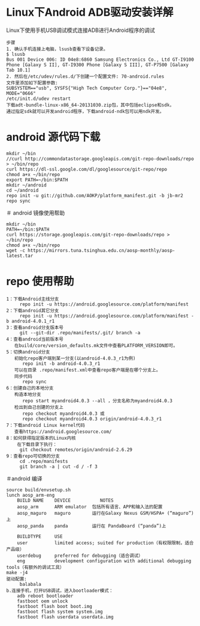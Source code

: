 # Linux下Android ADB驱动安装详解
Linux下使用手机USB调试模式连接ADB进行Android程序的调试

    步骤
    1. 确认手机连接上电脑，lsusb查看下设备记录。
    $ lsusb
    Bus 001 Device 006: ID 04e8:6860 Samsung Electronics Co., Ltd GT-I9100 Phone [Galaxy S II], GT-I9300 Phone [Galaxy S III], GT-P7500 [Galaxy Tab 10.1]
    2. 然后在/etc/udev/rules.d/下创建一个配置文件: 70-android.rules
    文件里添加如下配置参数:
    SUBSYSTEM=="usb", SYSFS{"High Tech Computer Corp."}=="04e8", MODE="0666"
    /etc/init.d/udev restart
    下载adt-bundle-linux-x86_64-20131030.zip包，其中包括eclipse和sdk，
    通过指定sdk就可以开发android程序，下载android-ndk包可以用ndk开发。

# android 源代码下载

    mkdir ~/bin 
    //curl http://commondatastorage.googleapis.com/git-repo-downloads/repo > ~/bin/repo 
    curl https://dl-ssl.google.com/dl/googlesource/git-repo/repo
    chmod a+x ~/bin/repo
    export PATH=~/bin:$PATH
    mkdir ~/android
    cd ~/android
    repo init -u git://github.com/AOKP/platform_manifest.git -b jb-mr2
    repo sync
    
＃ android 镜像使用帮助
 
    mkdir ~/bin
    PATH=~/bin:$PATH
    curl https://storage.googleapis.com/git-repo-downloads/repo > ~/bin/repo
    chmod a+x ~/bin/repo
    wget -c https://mirrors.tuna.tsinghua.edu.cn/aosp-monthly/aosp-latest.tar
    
# repo 使用帮助
    1：下载Android主线分支
         repo init -u https://android.googlesource.com/platform/manifest
    2：下载android其它分支
         repo init -u https://android.googlesource.com/platform/manifest -b android-4.0.1_r1
    3：查看android分支版本号
         git --git-dir .repo/manifests/.git/ branch -a
    4：查看android当前版本号
       在build/core/version_defaults.mk文件中查看PLATFORM_VERSION即可。
    5：切换android分支
       初始化repo客户端到某一分支(以android-4.0.3_r1为例)
          repo init -b android-4.0.3_r1
       可以在目录 .repo/manifest.xml中查看repo客户端是在哪个分支上。
       同步代码
          repo sync
    6：创建自己的本地分支
       构造本地分支
          repo start myandroid4.0.3 --all ，分支名称为myandroid4.0.3
       检出到自己创建的分支上
          repo checkout myandroid4.0.3 或
          repo checkout myandroid4.0.3 origin/android-4.0.3_r1
    7：下载android Linux kernel代码
       查看https://android.googlesource.com/
    8：如何获得指定版本的Linux内核
        在下载目录下执行：
         git checkout remotes/origin/android-2.6.29  
    9：查看repo可切换的分支
         cd .repo/manifests
         git branch -a | cut -d / -f 3
         
＃android 编译
     
    source build/envsetup.sh
    lunch aosp_arm-eng
        BUILD NAME 	  DEVICE 	       NOTES
        aosp_arm 	  ARM emulator 	包括所有语言、APP和输入法的配置
        aosp_maguro   maguro 	    运行在Galaxy Nexus GSM/HSPA+ (“maguro”)上
        aosp_panda 	  panda 	    运行在 PandaBoard (“panda”)上
        
        BUILDTYPE 	  USE
        user 	      limited access; suited for production（有权限限制，适合产品级）
        userdebug     preferred for debugging（适合调试）
        eng 	      development configuration with additional debugging tools（有额外的调试工具）
    make -j4
    驱动配置:
         balabala
    b.连接手机，打开USB调试，进入bootloader模式：
        adb reboot bootloader
        fastboot oem unlock
        fastboot flash boot boot.img
        fastboot flash system system.img
        fastboot flash userdata userdata.img
    

     
